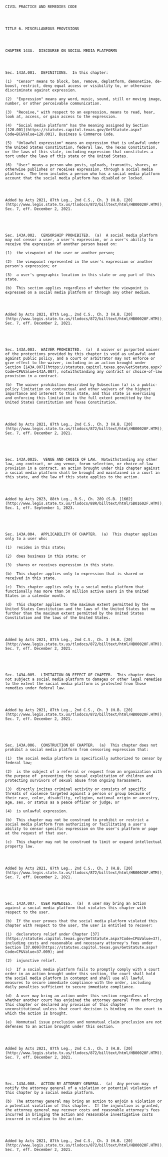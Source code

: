 ﻿
    
    
    	
    					
    
    
    CIVIL PRACTICE AND REMEDIES CODE
    
      
    
    
    TITLE 6. MISCELLANEOUS PROVISIONS
    
      
    
    
    CHAPTER 143A.  DISCOURSE ON SOCIAL MEDIA PLATFORMS
    
      
    
    
    Sec. 143A.001.  DEFINITIONS.  In this chapter:
    
    (1)  "Censor" means to block, ban, remove, deplatform, demonetize, de-boost, restrict, deny equal access or visibility to, or otherwise discriminate against expression.
    
    (2)  "Expression" means any word, music, sound, still or moving image, number, or other perceivable communication.
    
    (3)  "Receive," with respect to an expression, means to read, hear, look at, access, or gain access to the expression.
    
    (4)  "Social media platform" has the meaning assigned by Section [120.001](https://statutes.capitol.texas.gov/GetStatute.aspx?Code=BC&Value=120.001), Business & Commerce Code.
    
    (5)  "Unlawful expression" means an expression that is unlawful under the United States Constitution, federal law, the Texas Constitution, or the laws of this state, including expression that constitutes a tort under the laws of this state or the United States.
    
    (6)  "User" means a person who posts, uploads, transmits, shares, or otherwise publishes or receives expression, through a social media platform.  The term includes a person who has a social media platform account that the social media platform has disabled or locked.
    
    
    
    
    Added by Acts 2021, 87th Leg., 2nd C.S., Ch. 3 (H.B. [20](http://www.legis.state.tx.us/tlodocs/872/billtext/html/HB00020F.HTM)), Sec. 7, eff. December 2, 2021.
    
    
    
    
    
    Sec. 143A.002.  CENSORSHIP PROHIBITED.  (a)  A social media platform may not censor a user, a user's expression, or a user's ability to receive the expression of another person based on:
    
    (1)  the viewpoint of the user or another person;
    
    (2)  the viewpoint represented in the user's expression or another person's expression; or
    
    (3)  a user's geographic location in this state or any part of this state.
    
    (b)  This section applies regardless of whether the viewpoint is expressed on a social media platform or through any other medium.
    
    
    
    
    Added by Acts 2021, 87th Leg., 2nd C.S., Ch. 3 (H.B. [20](http://www.legis.state.tx.us/tlodocs/872/billtext/html/HB00020F.HTM)), Sec. 7, eff. December 2, 2021.
    
    
    
    
    
    Sec. 143A.003.  WAIVER PROHIBITED.  (a)  A waiver or purported waiver of the protections provided by this chapter is void as unlawful and against public policy, and a court or arbitrator may not enforce or give effect to the waiver, including in an action brought under Section [143A.007](https://statutes.capitol.texas.gov/GetStatute.aspx?Code=CP&Value=143A.007), notwithstanding any contract or choice-of-law provision in a contract.
    
    (b)  The waiver prohibition described by Subsection (a) is a public-policy limitation on contractual and other waivers of the highest importance and interest to this state, and this state is exercising and enforcing this limitation to the full extent permitted by the United States Constitution and Texas Constitution.
    
    
    
    
    Added by Acts 2021, 87th Leg., 2nd C.S., Ch. 3 (H.B. [20](http://www.legis.state.tx.us/tlodocs/872/billtext/html/HB00020F.HTM)), Sec. 7, eff. December 2, 2021.
    
    
    
    
    
    Sec. 143A.0035.  VENUE AND CHOICE OF LAW.  Notwithstanding any other law, any contract, or any venue, forum selection, or choice-of-law provision in a contract, an action brought under this chapter against a social media platform shall be brought and maintained in a court in this state, and the law of this state applies to the action.
    
    
    
    
    Added by Acts 2023, 88th Leg., R.S., Ch. 289 (S.B. [1602](http://www.legis.state.tx.us/tlodocs/88R/billtext/html/SB01602F.HTM)), Sec. 1, eff. September 1, 2023.
    
    
    
    
    
    Sec. 143A.004.  APPLICABILITY OF CHAPTER.  (a)  This chapter applies only to a user who:
    
    (1)  resides in this state;
    
    (2)  does business in this state; or
    
    (3)  shares or receives expression in this state.
    
    (b)  This chapter applies only to expression that is shared or received in this state.
    
    (c)  This chapter applies only to a social media platform that functionally has more than 50 million active users in the United States in a calendar month.
    
    (d)  This chapter applies to the maximum extent permitted by the United States Constitution and the laws of the United States but no further than the maximum extent permitted by the United States Constitution and the laws of the United States.
    
    
    
    
    Added by Acts 2021, 87th Leg., 2nd C.S., Ch. 3 (H.B. [20](http://www.legis.state.tx.us/tlodocs/872/billtext/html/HB00020F.HTM)), Sec. 7, eff. December 2, 2021.
    
    
    
    
    
    Sec. 143A.005.  LIMITATION ON EFFECT OF CHAPTER.  This chapter does not subject a social media platform to damages or other legal remedies to the extent the social media platform is protected from those remedies under federal law.
    
    
    
    
    Added by Acts 2021, 87th Leg., 2nd C.S., Ch. 3 (H.B. [20](http://www.legis.state.tx.us/tlodocs/872/billtext/html/HB00020F.HTM)), Sec. 7, eff. December 2, 2021.
    
    
    
    
    
    Sec. 143A.006.  CONSTRUCTION OF CHAPTER.  (a)  This chapter does not prohibit a social media platform from censoring expression that:
    
    (1)  the social media platform is specifically authorized to censor by federal law;
    
    (2)  is the subject of a referral or request from an organization with the purpose of  preventing the sexual exploitation of children and protecting survivors of sexual abuse from ongoing harassment;
    
    (3)  directly incites criminal activity or consists of specific threats of violence targeted against a person or group because of their race, color, disability, religion, national origin or ancestry, age, sex, or status as a peace officer or judge; or
    
    (4)  is unlawful expression.
    
    (b)  This chapter may not be construed to prohibit or restrict a social media platform from authorizing or facilitating a user's ability to censor specific expression on the user's platform or page at the request of that user.
    
    (c)  This chapter may not be construed to limit or expand intellectual property law.
    
    
    
    
    Added by Acts 2021, 87th Leg., 2nd C.S., Ch. 3 (H.B. [20](http://www.legis.state.tx.us/tlodocs/872/billtext/html/HB00020F.HTM)), Sec. 7, eff. December 2, 2021.
    
    
    
    
    
    Sec. 143A.007.  USER REMEDIES.  (a)  A user may bring an action against a social media platform that violates this chapter with respect to the user.
    
    (b)  If the user proves that the social media platform violated this chapter with respect to the user, the user is entitled to recover:
    
    (1)  declaratory relief under Chapter [37](https://statutes.capitol.texas.gov/GetStatute.aspx?Code=CP&Value=37), including costs and reasonable and necessary attorney's fees under Section [37.009](https://statutes.capitol.texas.gov/GetStatute.aspx?Code=CP&Value=37.009); and
    
    (2)  injunctive relief.
    
    (c)  If a social media platform fails to promptly comply with a court order in an action brought under this section, the court shall hold the social media platform in contempt and shall use all lawful measures to secure immediate compliance with the order, including daily penalties sufficient to secure immediate compliance.
    
    (d)  A user may bring an action under this section regardless of whether another court has enjoined the attorney general from enforcing this chapter or declared any provision of this chapter unconstitutional unless that court decision is binding on the court in which the action is brought.
    
    (e)  Nonmutual issue preclusion and nonmutual claim preclusion are not defenses to an action brought under this section.
    
    
    
    
    Added by Acts 2021, 87th Leg., 2nd C.S., Ch. 3 (H.B. [20](http://www.legis.state.tx.us/tlodocs/872/billtext/html/HB00020F.HTM)), Sec. 7, eff. December 2, 2021.
    
    
    
    
    
    Sec. 143A.008.  ACTION BY ATTORNEY GENERAL.  (a)  Any person may notify the attorney general of a violation or potential violation of this chapter by a social media platform.
    
    (b)  The attorney general may bring an action to enjoin a violation or a potential violation of this chapter.  If the injunction is granted, the attorney general may recover costs and reasonable attorney's fees incurred in bringing the action and reasonable investigative costs incurred in relation to the action.
    
    
    
    
    Added by Acts 2021, 87th Leg., 2nd C.S., Ch. 3 (H.B. [20](http://www.legis.state.tx.us/tlodocs/872/billtext/html/HB00020F.HTM)), Sec. 7, eff. December 2, 2021.
    
    
    
    
    				
